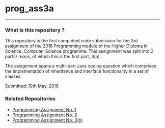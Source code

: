 # prog_ass3a #
---

### What is this repository ? ###

This repository is the first completed code submission for the 3rd assignment of the 2016 Programming module of the Higher Diploma in Science, Computer Science programme. This assignment was split into 2 parts/ repos, of which this is the first part, 3(a).

The assignment spans a multi-part Java coding question which comprises the implementation of inheritance and interface functionality in a set of classes.

Submitted: 19th May, 2016

### Related Repositories ###

- [Programming Assignment No. 1]
- [Programming Assignment No. 2]
- [Programming Assignment No. 3(b)]

[//]: # (These are reference links used in the body of this note and get stripped out when the markdown processor does its job. There is no need to format nicely because it shouldn't be seen. Thanks SO - http://stackoverflow.com/questions/4823468/store-comments-in-markdown-syntax)


[Programming Assignment No. 1]: <https://github.com/damienomurchu/prog_ass1.git>
[Programming Assignment No. 2]: <https://github.com/damienomurchu/prog_ass2.git>
[Programming Assignment No. 3(b)]: <https://github.com/damienomurchu/prog_ass3b.git>

